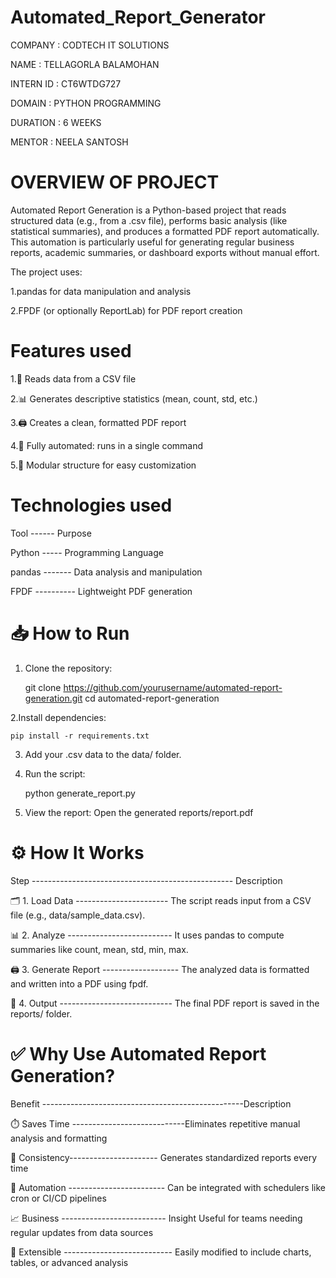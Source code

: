 # Automated_Report_Generator

COMPANY : CODTECH IT SOLUTIONS

NAME : TELLAGORLA BALAMOHAN

INTERN ID : CT6WTDG727

DOMAIN : PYTHON PROGRAMMING

DURATION : 6 WEEKS

MENTOR : NEELA SANTOSH

# OVERVIEW OF PROJECT
Automated Report Generation is a Python-based project that reads structured data (e.g., from a .csv file), performs basic analysis (like statistical summaries), and produces a formatted PDF report automatically. This automation is particularly useful for generating regular business reports, academic summaries, or dashboard exports without manual effort.

The project uses:

1.pandas for data manipulation and analysis

2.FPDF (or optionally ReportLab) for PDF report creation

# Features used
1.📂 Reads data from a CSV file

2.📊 Generates descriptive statistics (mean, count, std, etc.)

3.🖨️ Creates a clean, formatted PDF report

4.🔁 Fully automated: runs in a single command

5.🧩 Modular structure for easy customization

# Technologies used
Tool	  ------          Purpose

Python	 -----     Programming Language

pandas	 -------  Data analysis and manipulation

FPDF     ----------	Lightweight PDF generation


# 📥 How to Run
1. Clone the repository:

    git clone https://github.com/yourusername/automated-report-generation.git
    cd automated-report-generation

2.Install dependencies:

    pip install -r requirements.txt

3. Add your .csv data to the data/ folder.
  
4. Run the script:

    python generate_report.py

5. View the report:
     Open the generated reports/report.pdf

# ⚙️ How It Works

Step	  -------------------------------------------------- Description

🗂️ 1. Load Data	-----------------------    The script reads input from a CSV file (e.g., data/sample_data.csv).

📊 2. Analyze	--------------------------   It uses pandas to compute summaries like count, mean, std, min, max.

🖨️ 3. Generate Report	-------------------  The analyzed data is formatted and written into a PDF using fpdf.

📁 4. Output	---------------------------- The final PDF report is saved in the reports/ folder.


# ✅ Why Use Automated Report Generation?
Benefit	--------------------------------------------------Description

⏱️ Saves Time	----------------------------Eliminates repetitive manual analysis and formatting

📑 Consistency----------------------	    Generates standardized reports every time

🔁 Automation	------------------------    Can be integrated with schedulers like cron or CI/CD pipelines

📈 Business --------------------------   Insight	Useful for teams needing regular updates from data sources

🧩 Extensible	--------------------------- Easily modified to include charts, tables, or advanced analysis


